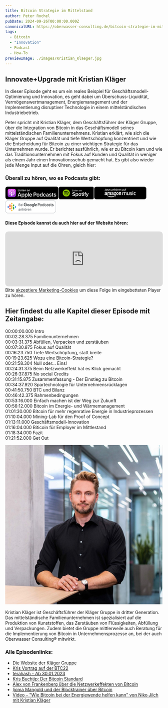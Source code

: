 ```yaml
---
title: Bitcoin Strategie im Mittelstand
author: Peter Rochel
pubDate: 2024-09-26T00:00:00.000Z
canonicalURL: https://oberwasser-consulting.de/bitcoin-strategie-im-mittelstand/
tags:
  - Bitcoin
  - "Innovation"
  - Podcast
  - How-To
previewImage: ./images/Kristian_Klaeger.jpg
---
```

## Innovate+Upgrade mit Kristian Kläger

In dieser Episode geht es um ein reales Beispiel für Geschäftsmodell-Optimierung und Innovation, es geht dabei um Überschuss-Liquidität, Vermögenswertmanagement, Energiemanagement und der Implementierung disruptiver Technologie in einem mittelständischen Industriebetrieb.

Peter spricht mit Kristian Kläger, dem Geschäftsführer der Kläger Gruppe, über die Integration von Bitcoin in das Geschäftsmodell seines mittelständischen Familienunternehmens. Kristian erklärt, wie sich die Kläger Gruppe auf Qualität und tiefe Wertschöpfung konzentriert und wie die Entscheidung für Bitcoin zu einer wichtigen Strategie für das Unternehmen wurde. Er berichtet ausführlich, wie er zu Bitcoin kam und wie das Traditionsunternehmen mit Fokus auf Kunden und Qualität in weniger als einem Jahr einen Innovationsschub gemacht hat. Es gibt also wieder jede Menge Input auf die Ohren, gleich hier:

### Überall zu hören, wo es Podcasts gibt:

[![](./images/listen-on-apple-podcast.png)](https://podcasts.apple.com/de/podcast/innovate-upgrade/id1354901024?i=1000590499369)[![](./images/listen-on-spotify.png)](https://open.spotify.com/episode/0J3S0cI8OHOvdy86iiiiMx?si=n0PiNfKMRb2yImJtYoraZA)[](https://music.amazon.de/podcasts/4838bd28-7b97-4912-80cb-de39a6c75654/episodes/8aa819dc-9d71-4982-a7a1-579f3d8b4b13/innovate-upgrade-bitcoin-strategie-im-mittelstand)[![](./images/ListenOn_AmazonMusic_button_Black_RGB_5X_DE-300x73.png)](https://music.amazon.de/podcasts/4838bd28-7b97-4912-80cb-de39a6c75654/episodes/8aa819dc-9d71-4982-a7a1-579f3d8b4b13/innovate-upgrade-bitcoin-strategie-im-mittelstand)[![jobs to be done podcast](./images/DE_Google_Podcasts_Badge_8x-300x76.png)](https://podcasts.google.com/feed/aHR0cHM6Ly96dW04cnkucG9kY2FzdGVyLmRlL29iZXJ3YXNzZXIucnNz/episode/cG9kLWExNDVhOTlmNTIwNmJlOTkxYmZkNGNkZDVhOA?sa=X&ved=0CAUQkfYCahcKEwjgrY2Mm8j8AhUAAAAAHQAAAAAQCg)

#### Diese Episode kannst du auch hier auf der Website hören:

<iframe allow="autoplay; encrypted-media; fullscreen; clipboard-write" frameborder="0" height="175" style="width:100%;max-width:660px;overflow:hidden;border-radius:10px;" sandbox="allow-forms allow-popups allow-same-origin allow-scripts allow-storage-access-by-user-activation allow-top-navigation-by-user-activation" data-osano="MARKETING" src="https://embed.podcasts.apple.com/de/podcast/bitcoin-strategie-im-mittelstand/id1354901024?i=1000590499369"></iframe>

<div class="cookieconsent-optout-marketing">
  Bitte <a href="javascript:Osano.cm.showDialog()">akzeptiere Marketing-Cookies</a> um diese Folge im eingebetteten Player zu hören.
</div>

## Hier findest du alle Kapitel dieser Episode mit Zeitangabe:

00:00:00.000 Intro<br>
00:02:28.375 Familienunternehmen<br>
00:03:31.375 Abfüllen, Verpacken und zerstäuben<br>
00:07:30.875 Fokus auf Qualität<br>
00:16:23.750 Tiefe Wertschöpfung, statt breite<br>
00:19:23.625 Wozu eine Bitcoin-Strategie?<br>
00:21:58.304 Null oder… Eins!<br>
00:24:31.375 Beim Netzwerkeffekt hat es Klick gemacht<br>
00:26:37.875 No social Credits<br>
00:31:15.875 Zusammenfassung - Der Einstieg zu Bitcoin<br>
00:34:37.920 Spartechnologie für Unternehmensrücklagen<br>
00:41:50.750 BTC und Bilanz<br>
00:46:42.375 Rahmenbedingungen<br>
00:53:16.000 Einfach machen ist der Weg zur Zukunft<br>
00:56:12.000 Bitcoin im Energie- und Wärmemanagement<br>
01:01:30.000 Bitcoin für mehr regenrative Energie in Industrieprozessen<br>
01:10:04.000 Mining-Lab für den Proof of Concept<br>
01:13:11.000 Geschäftsmodell-Innovation<br>
01:16:04.000 Biticoin für Employer im Mittlestand<br>
01:18:34.000 Fazit<br>
01:21:52.000 Get Out

![Familienunternehmen und Bitcoin Strategie für den Mittelstand: Wie Sie den digitalen Trend nutzen können.](./images/Kristian_Klaeger.jpg)

Kristian Kläger ist Geschäftsführer der Kläger Gruppe in dritter Generation. Das mittelständische Familienunternehmen ist spezialisiert auf die Produktion von Kunststoffen, das Zerstäuben von Flüssigkeiten, Abfüllung und Verpackungen. Zudem bietet die Gruppe mittlerweile auch Beratung für die Implementierung von Bitcoin in Unternehmensprozesse an, bei der auch Oberwasser Consulting® mitwirkt.

### Alle Episodenlinks:

* [Die Website der Kläger Gruppe](https://www.klaeger-group.com)
* [Kris Vortrag auf der BTC22](https://www.youtube.com/watch?v=NiUCGMHOX28)
* [terahash - Ab 30.01.2023](https://www.terahash.space)
* [Kris Buchtip: Der Bitcoin Standard](https://aprycot.media/shop/der-bitcoin-standard/)
* [Alex von Frankenberg über die Netzwerkeffekten von Bitcoin](https://www.youtube.com/watch?v=znDcQq7C5hI)
* [Ijoma Mangold und der Blocktrainer über Bitcoin](https://www.youtube.com/watch?v=YOD7i82-doQ)
* [Video – "Wie Bitcoin bei der Energiewende helfen kann" von Niko Jilch mit Kristian Kläger](https://www.youtube.com/watch?v=1NNECajlowo)
